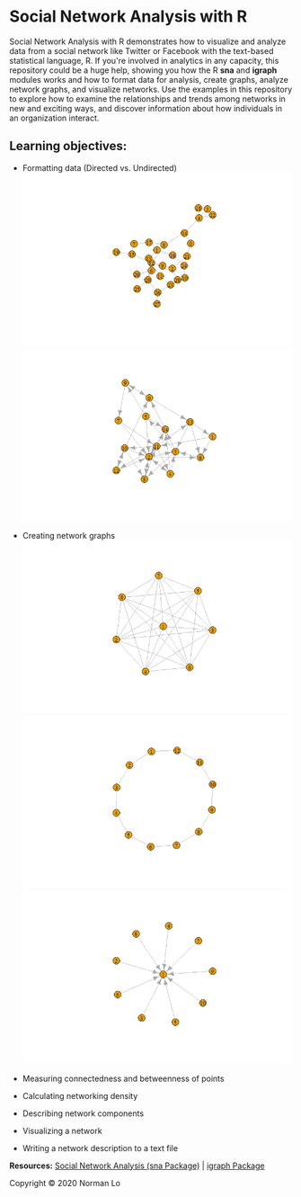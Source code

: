 # Social Network Analysis with R

Social Network Analysis with R demonstrates how to visualize and analyze data from a social network like Twitter or Facebook with the text-based statistical language, R. If you're involved in analytics in any capacity, this repository could be a huge help, showing you how the R **sna** and **igraph** modules works and how to format data for analysis, create graphs, analyze network graphs, and visualize networks. Use the examples in this repository to explore how to examine the relationships and trends among networks in new and exciting ways, and discover information about how individuals in an organization interact.

## Learning objectives:
- Formatting data (Directed vs. Undirected)
![undirected](/images/undirected.png)
![directed](/images/directed.png)

- Creating network graphs
![full](/images/full.png)
![ring](/images/ring.png)
![star](/images/star.png)

- Measuring connectedness and betweenness of points
- Calculating networking density
- Describing network components
- Visualizing a network
- Writing a network description to a text file

**Resources:**  [Social Network Analysis (sna Package)](https://www.rdocumentation.org/packages/sna/versions/2.5)  |  [igraph Package](https://igraph.org/r/)

Copyright © 2020 Norman Lo
